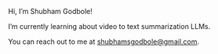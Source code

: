 Hi, I’m Shubham Godbole!

I’m currently learning about video to text summarization LLMs.

You can reach out to me at shubhamsgodbole@gmail.com.
<!---
shubhamsgodbole/shubhamsgodbole is a ✨ special ✨ repository because its `README.md` (this file) appears on your GitHub profile.
You can click the Preview link to take a look at your changes.
--->
